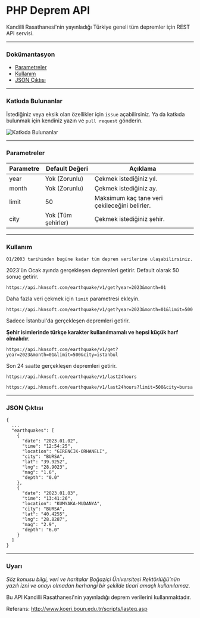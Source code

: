 # PHP Deprem API
Kandilli Rasathanesi'nin yayınladığı Türkiye geneli tüm depremler için REST API servisi.

-----------------------------------------

### Dokümantasyon
* [Parametreler](#parametreler)
* [Kullanım](#kullanım)
* [JSON Çıktısı](#json-çıktısı)

-----------------------------------------

### Katkıda Bulunanlar
İstediğiniz veya eksik olan özellikler için `issue` açabilirsiniz. Ya da katkıda bulunmak için kendiniz yazın ve `pull request` gönderin.

![Katkıda Bulunanlar](https://contrib.rocks/image?repo=hakansrndk60/php-deprem-api)

-----------------------------------------

### Parametreler

| Parametre | Default Değeri     | Açıklama                                      |
| --------- | ------------------ | --------------------------------------------- |
| year      | Yok (Zorunlu)      | Çekmek istediğiniz yıl.                       |
| month     | Yok (Zorunlu)      | Çekmek istediğiniz ay.                        |
| limit     | 50                 | Maksimum kaç tane veri çekileceğini belirler. |
| city      | Yok (Tüm şehirler) | Çekmek istediğiniz şehir.                     |

-----------------------------------------

### Kullanım
`01/2003 tarihinden bugüne kadar tüm deprem verilerine ulaşabilirsiniz.`

2023'ün Ocak ayında gerçekleşen depremleri getirir. Default olarak 50 sonuç getirir.
~~~
https://api.hknsoft.com/earthquake/v1/get?year=2023&month=01
~~~

Daha fazla veri çekmek için `limit` parametresi ekleyin.
~~~
https://api.hknsoft.com/earthquake/v1/get?year=2023&month=01&limit=500
~~~

Sadece İstanbul'da gerçekleşen depremleri getirir.

**Şehir isimlerinde türkçe karakter kullanılmamalı ve hepsi küçük harf olmalıdır.**
~~~
https://api.hknsoft.com/earthquake/v1/get?year=2023&month=01&limit=500&city=istanbul
~~~

Son 24 saatte gerçekleşen depremleri getirir.
~~~
https://api.hknsoft.com/earthquake/v1/last24hours
~~~

~~~
https://api.hknsoft.com/earthquake/v1/last24hours?limit=500&city=bursa
~~~

-----------------------------------------

### JSON Çıktısı
```jsonc
{
  ...
  "earthquakes": [
    {
      "date": "2023.01.02",
      "time": "12:54:25",
      "location": "GIRENCIK-ORHANELI",
      "city": "BURSA",
      "lat": "39.9252",
      "lng": "28.9023",
      "mag": "1.6",
      "depth": "0.0"
    },
    {
      "date": "2023.01.03",
      "time": "13:41:26",
      "location": "KUMYAKA-MUDANYA",
      "city": "BURSA",
      "lat": "40.4255",
      "lng": "28.8287",
      "mag": "2.9",
      "depth": "6.0"
    }
  ]
}
```

-----------------------------------------

### Uyarı
_Söz konusu bilgi, veri ve haritalar Boğaziçi Üniversitesi Rektörlüğü’nün yazılı izni ve onayı olmadan herhangi bir şekilde ticari amaçlı kullanılamaz._

Bu API Kandilli Rasathanesi'nin yayınladığı deprem verilerini kullanmaktadır.

Referans: http://www.koeri.boun.edu.tr/scripts/lasteq.asp